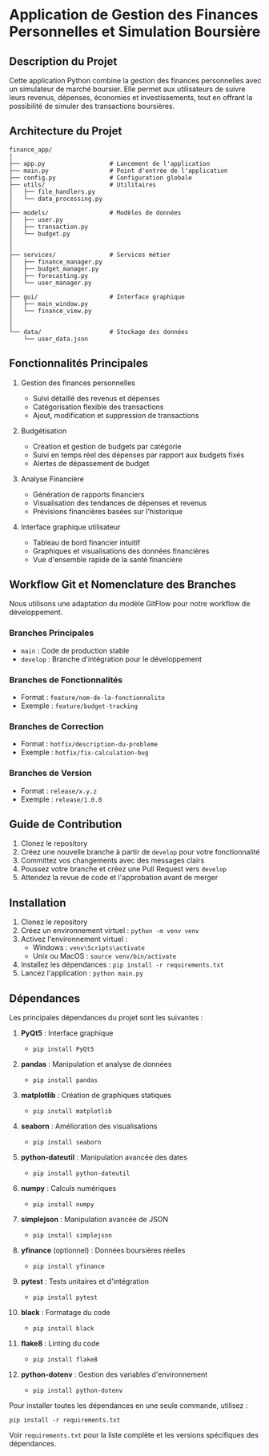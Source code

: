 # Application de Gestion des Finances Personnelles et Simulation Boursière

## Description du Projet

Cette application Python combine la gestion des finances personnelles avec un simulateur de marché boursier. Elle permet aux utilisateurs de suivre leurs revenus, dépenses, économies et investissements, tout en offrant la possibilité de simuler des transactions boursières.

## Architecture du Projet

```
finance_app/
│
├── app.py                  # Lancement de l'application
├── main.py                 # Point d'entrée de l'application
├── config.py               # Configuration globale
├── utils/                  # Utilitaires
│   ├── file_handlers.py
│   └── data_processing.py
│
├── models/                 # Modèles de données
│   ├── user.py
│   ├── transaction.py
│   └── budget.py
│
│
├── services/               # Services métier
│   ├── finance_manager.py
│   ├── budget_manager.py
│   ├── forecasting.py
│   └── user_manager.py
│
├── gui/                    # Interface graphique
│   ├── main_window.py
│   └── finance_view.py
│
│
└── data/                   # Stockage des données
    └── user_data.json
```

## Fonctionnalités Principales

1. Gestion des finances personnelles

   - Suivi détaillé des revenus et dépenses
   - Catégorisation flexible des transactions
   - Ajout, modification et suppression de transactions

2. Budgétisation

   - Création et gestion de budgets par catégorie
   - Suivi en temps réel des dépenses par rapport aux budgets fixés
   - Alertes de dépassement de budget

3. Analyse Financière

   - Génération de rapports financiers
   - Visualisation des tendances de dépenses et revenus
   - Prévisions financières basées sur l'historique

4. Interface graphique utilisateur
   - Tableau de bord financier intuitif
   - Graphiques et visualisations des données financières
   - Vue d'ensemble rapide de la santé financière

## Workflow Git et Nomenclature des Branches

Nous utilisons une adaptation du modèle GitFlow pour notre workflow de développement.

### Branches Principales

- `main` : Code de production stable
- `develop` : Branche d'intégration pour le développement

### Branches de Fonctionnalités

- Format : `feature/nom-de-la-fonctionnalite`
- Exemple : `feature/budget-tracking`

### Branches de Correction

- Format : `hotfix/description-du-probleme`
- Exemple : `hotfix/fix-calculation-bug`

### Branches de Version

- Format : `release/x.y.z`
- Exemple : `release/1.0.0`

## Guide de Contribution

1. Clonez le repository
2. Créez une nouvelle branche à partir de `develop` pour votre fonctionnalité
3. Committez vos changements avec des messages clairs
4. Poussez votre branche et créez une Pull Request vers `develop`
5. Attendez la revue de code et l'approbation avant de merger

## Installation

1. Clonez le repository
2. Créez un environnement virtuel : `python -m venv venv`
3. Activez l'environnement virtuel :
   - Windows : `venv\Scripts\activate`
   - Unix ou MacOS : `source venv/bin/activate`
4. Installez les dépendances : `pip install -r requirements.txt`
5. Lancez l'application : `python main.py`

## Dépendances

Les principales dépendances du projet sont les suivantes :

1. **PyQt5** : Interface graphique

   - `pip install PyQt5`

2. **pandas** : Manipulation et analyse de données

   - `pip install pandas`

3. **matplotlib** : Création de graphiques statiques

   - `pip install matplotlib`

4. **seaborn** : Amélioration des visualisations

   - `pip install seaborn`

5. **python-dateutil** : Manipulation avancée des dates

   - `pip install python-dateutil`

6. **numpy** : Calculs numériques

   - `pip install numpy`

7. **simplejson** : Manipulation avancée de JSON

   - `pip install simplejson`

8. **yfinance** (optionnel) : Données boursières réelles

   - `pip install yfinance`

9. **pytest** : Tests unitaires et d'intégration

   - `pip install pytest`

10. **black** : Formatage du code

    - `pip install black`

11. **flake8** : Linting du code

    - `pip install flake8`

12. **python-dotenv** : Gestion des variables d'environnement
    - `pip install python-dotenv`

Pour installer toutes les dépendances en une seule commande, utilisez :

```
pip install -r requirements.txt
```

Voir `requirements.txt` pour la liste complète et les versions spécifiques des dépendances.
